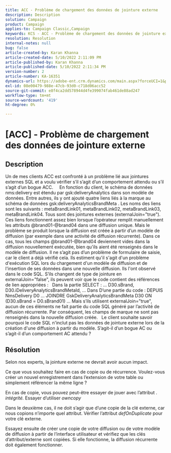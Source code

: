 ```yaml
---
title: ACC - Problème de chargement des données de jointure externe
description: Description
solution: Campaign
product: Campaign
applies-to: Campaign Classic,Campaign
keywords: KCS - ACC - Problème de chargement des données de jointure externe
resolution: Resolution
internal-notes: null
bug: false
article-created-by: Karan Khanna
article-created-date: 5/10/2022 2:11:09 PM
article-published-by: Karan Khanna
article-published-date: 5/10/2022 2:11:34 PM
version-number: 2
article-number: KA-16351
dynamics-url: https://adobe-ent.crm.dynamics.com/main.aspx?forceUCI=1&pagetype=entityrecord&etn=knowledgearticle&id=8f266a08-6bd0-ec11-a7b5-00224809c556
exl-id: 08e00479-988e-47cb-93d0-c718d06acc52
source-git-commit: e8f4ca2dd578944d4fe399074fab461de88ad247
workflow-type: tm+mt
source-wordcount: '419'
ht-degree: 0%

---
```


# [ACC] - Problème de chargement des données de jointure externe

## Description


Un de mes clients ACC est confronté à un problème lié aux jointures externes SQL et a voulu vérifier s’il s’agit d’un comportement attendu ou s’il s’agit d’un bogue ACC.
 
 
En fonction du client, le schéma de données nms:delivery est étendu par gsk:deliveryAnalytics dans son modèle de données. Entre autres, ils y ont ajouté quatre liens liés à la marque au schéma de données gsk:deliveryAnalyticsBrandMeta .
Les noms des liens sont les suivants : metaBrandLink01, metaBrandLink02, metaBrandLink03, metaBrandLink04. Tous sont des jointures externes (externalJoin=&quot;true&quot;).
 
Ces liens fonctionnent assez bien lorsque l’opérateur remplit manuellement les attributs @brand01-@brand04 dans une diffusion unique. Mais le problème se produit lorsque la diffusion est créée à partir d’un modèle de diffusion (par exemple dans une activité de diffusion récurrente). Dans ce cas, tous les champs @brand01-@brand04 deviennent vides dans la diffusion nouvellement exécutée, bien qu&#39;ils aient été renseignés dans le modèle de diffusion. Il ne s’agit pas d’un problème de formulaire de saisie, car le client a déjà vérifié cela. Ils estiment qu&#39;il s&#39;agit d&#39;un problème d&#39;exécution SQL lors du chargement d&#39;un modèle de diffusion et de l&#39;insertion de ses données dans une nouvelle diffusion. Ils l&#39;ont observé dans le code SQL. S’ils changent de type de jointure en externalJoin=&quot;false&quot;, ils peuvent voir que le code contient des références de lien appropriées :   Dans la partie SELECT : ... D30.sBrand, D30.iDeliveryAnalyticsBrandMetaId, ... Dans D’une partie du code : DEPUIS NmsDelivery D0 ... JOINDRE GskDeliveryAnalyticsBrandMeta D30 ON (D30.sBrand = D0.sBrand01) ... Mais s’ils utilisent externalJoin=&quot;true&quot;, aucun de ces éléments ne fait partie du code SQL généré par l’activité de diffusion récurrente. Par conséquent, les champs de marque ne sont pas renseignés dans la nouvelle diffusion créée.
 
Le client souhaite savoir pourquoi le code SQL n&#39;inclut pas les données de jointure externe lors de la création d&#39;une diffusion à partir du modèle. S’agit-il d’un bogue AC ou s’agit-il d’un comportement AC attendu ?


## Résolution


Selon nos experts, la jointure externe ne devrait avoir aucun impact.

Ce que vous souhaitez faire en cas de copie ou de récurrence. Voulez-vous créer un nouvel enregistrement dans l’extension de votre table ou simplement référencer la même ligne ?

En cas de copie, vous pouvez peut-être essayer de jouer avec l’attribut . *intégrité.* Essayer d’utiliser *owncopy*

Dans le deuxième cas, il ne doit s’agir que d’une copie de la clé externe, car nous copions n’importe quel attribut. Vérifier l’attribut *defOnDuplicate* pour votre clé externe.



Essayez ensuite de créer une copie de votre diffusion ou de votre modèle de diffusion à partir de l’interface utilisateur et vérifiez que les clés d’attribut/externe sont copiées. Si elle fonctionne, la diffusion récurrente doit également fonctionner.
